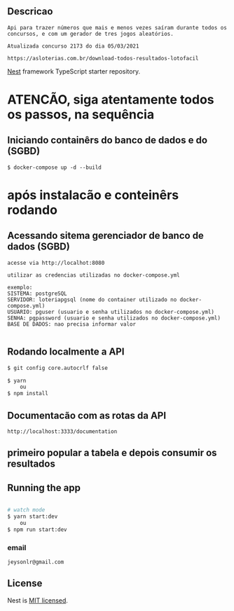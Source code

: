 ## Descricao
```
Api para trazer números que mais e menos vezes saíram durante todos os concursos, e com um gerador de tres jogos aleatórios.

Atualizada concurso 2173 do dia 05/03/2021

https://asloterias.com.br/download-todos-resultados-lotofacil
```

[Nest](https://github.com/nestjs/nest) framework TypeScript starter repository.

# ATENCÃO, siga atentamente todos os passos, na sequência

## Iniciando containêrs do banco de dados e do (SGBD)
```
$ docker-compose up -d --build

```
# após instalacão e conteinêrs rodando
## Acessando sitema gerenciador de banco de dados (SGBD)
```
acesse via http://localhot:8080

utilizar as credencias utilizadas no docker-compose.yml

exemplo:
SISTEMA: postgreSQL
SERVIDOR: loteriapgsql (nome do container utilizado no docker-compose.yml)
USUARIO: pguser (usuario e senha utilizados no docker-compose.yml)
SENHA: pgpassword (usuario e senha utilizados no docker-compose.yml)
BASE DE DADOS: nao precisa informar valor


```

## Rodando localmente a API

```bash
$ git config core.autocrlf false

$ yarn
    ou
$ npm install
```

## Documentacão com as rotas da API
```
http://localhost:3333/documentation
```

## primeiro popular a tabela e depois consumir os resultados

## Running the app

```bash

# watch mode
$ yarn start:dev
    ou
$ npm run start:dev

```

### email
``
jeysonlr@gmail.com
``

## License

Nest is [MIT licensed](LICENSE).
